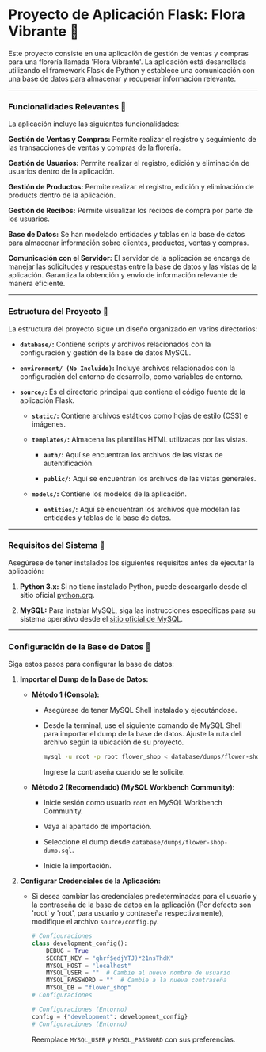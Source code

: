 # Proyecto de Aplicación Flask: Flora Vibrante 🌷

Este proyecto consiste en una aplicación de gestión de ventas y compras para una florería llamada 'Flora Vibrante'. La aplicación está desarrollada utilizando el framework Flask de Python y establece una comunicación con una base de datos para almacenar y recuperar información relevante.

---

### Funcionalidades Relevantes 🌱

La aplicación incluye las siguientes funcionalidades:

**Gestión de Ventas y Compras:** Permite realizar el registro y seguimiento de las transacciones de ventas y compras de la florería.

**Gestión de Usuarios:** Permite realizar el registro, edición y eliminación de usuarios dentro de la aplicación.

**Gestión de Productos:** Permite realizar el registro, edición y eliminación de products dentro de la aplicación.

**Gestión de Recibos:** Permite visualizar los recibos de compra por parte de los usuarios.

**Base de Datos:** Se han modelado entidades y tablas en la base de datos para almacenar información sobre clientes, productos, ventas y compras.

**Comunicación con el Servidor:** El servidor de la aplicación se encarga de manejar las solicitudes y respuestas entre la base de datos y las vistas de la aplicación. Garantiza la obtención y envío de información relevante de manera eficiente.

---

### Estructura del Proyecto 🌱

La estructura del proyecto sigue un diseño organizado en varios directorios:

- **`database/`:** Contiene scripts y archivos relacionados con la configuración y gestión de la base de datos MySQL.

- **`environment/ (No Incluido)`:** Incluye archivos relacionados con la configuración del entorno de desarrollo, como variables de entorno.

- **`source/`:** Es el directorio principal que contiene el código fuente de la aplicación Flask.

  - **`static/`:** Contiene archivos estáticos como hojas de estilo (CSS) e imágenes.

  - **`templates/`:** Almacena las plantillas HTML utilizadas por las vistas.

     - **`auth/`:** Aquí se encuentran los archivos de las vistas de autentificación.
       
     - **`public/`:** Aquí se encuentran los archivos de las vistas generales.

  - **`models/`:** Contiene los modelos de la aplicación.

    - **`entities/`:** Aquí se encuentran los archivos que modelan las entidades y tablas de la base de datos.

---

### Requisitos del Sistema 🌱

Asegúrese de tener instalados los siguientes requisitos antes de ejecutar la aplicación:

1. **Python 3.x:** Si no tiene instalado Python, puede descargarlo desde el sitio oficial [python.org](https://www.python.org/downloads/).

2. **MySQL:** Para instalar MySQL, siga las instrucciones específicas para su sistema operativo desde el [sitio oficial de MySQL](https://dev.mysql.com/downloads/).

---

### Configuración de la Base de Datos 🌱

Siga estos pasos para configurar la base de datos:

1. **Importar el Dump de la Base de Datos:**

   - **Método 1 (Consola):**
   
     - Asegúrese de tener MySQL Shell instalado y ejecutándose.

     - Desde la terminal, use el siguiente comando de MySQL Shell para importar el dump de la base de datos. Ajuste la ruta del archivo según la ubicación de su proyecto.

       ```bash
       mysql -u root -p root flower_shop < database/dumps/flower-shop-dump.sql
       ```

       Ingrese la contraseña cuando se le solicite.

   - **Método 2 (Recomendado) (MySQL Workbench Community):**

     - Inicie sesión como usuario `root` en MySQL Workbench Community.

     - Vaya al apartado de importación.

     - Seleccione el dump desde `database/dumps/flower-shop-dump.sql`.

     - Inicie la importación.

2. **Configurar Credenciales de la Aplicación:**

   - Si desea cambiar las credenciales predeterminadas para el usuario y la contraseña de la base de datos en la aplicación (Por defecto son 'root' y 'root', para usuario y contraseña respectivamente), modifique el archivo `source/config.py`.

     ```python
     # Configuraciones
     class development_config():
         DEBUG = True
         SECRET_KEY = "qhrf$edjYTJ)*21nsThdK"
         MYSQL_HOST = "localhost"
         MYSQL_USER = ""  # Cambie al nuevo nombre de usuario
         MYSQL_PASSWORD = ""  # Cambie a la nueva contraseña
         MYSQL_DB = "flower_shop"
     # Configuraciones

     # Configuraciones (Entorno)
     config = {"development": development_config}
     # Configuraciones (Entorno)
     ```

     Reemplace `MYSQL_USER` y `MYSQL_PASSWORD` con sus preferencias.

